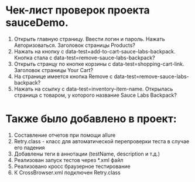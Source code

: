 #  Чек-лист проверок проекта sauceDemo.
1. Открыть главную страницу. Ввести логин и пароль. Нажать Авторизоваться. Заголовок страницы Products?
2. Нажать на кнопку с data-test=add-to-cart-sauce-labs-backpack. Кнопка стала с data-test=remove-sauce-labs-backpack?
3. Открыть странцу по кнопке корзины с data-test=shopping-cart-link. Заголовок страницы Your Cart?
4. На странице имеется кнопка Remove с data-test=remove-sauce-labs-backpack?
5. Нажать на ссылку с data-test=inventory-item-name. Открылась страница с товаром, у которого название Sauce Labs Backpack?

# Также было добавлено в проект:
1. Составление отчетов при помощи allure
2. Retry.class - класс для автоматической перепроверки теста в случае его падения
3. Добавлены теги в аннотации (testName, description и т.д.)
4. Реализован запуск тестов через *.xml файл
5. Реализовано кросс браузерное тестирование
6. К CrossBrowser.xml подключен Retry.class
